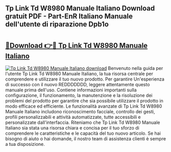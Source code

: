 ## Tp Link Td W8980 Manuale Italiano Download gratuit PDF - Part-EnR Italiano Manuale dell'utente di riparazione Dpb1o

# <h2><a href="http://dfa4ei.blite.top/?on=Tp+Link+Td+W8980+Manuale+Italiano">🔗Download 👉🔴 Tp Link Td W8980 Manuale Italiano</a></h2>

[![Tp Link Td W8980 Manuale Italiano download](https://i.imgur.com/lujVjoI.png)](http://dfa4ei.blite.top/?on=Tp+Link+Td+W8980+Manuale+Italiano)
Benvenuto nella guida per l'utente Tp Link Td W8980 Manuale Italiano, la tua risorsa centrale per comprendere e utilizzare il tuo nuovo prodotto. Per garantire Un'esperienza di successo con il nuovo REDDDDDDD, leggere attentamente questo manuale prima dell'uso. Contiene informazioni importanti sulla configurazione, il funzionamento, la manutenzione e la risoluzione dei problemi del prodotto per garantire che sia possibile utilizzare il prodotto in modo efficace ed efficiente. Le funzionalità avanzate di Tp Link Td W8980 Manuale Italiano includono riconoscimento facciale, controllo dei gesti, profili personalizzabili e attività automatizzate, tutte accessibili e personalizzate dall'interfaccia. Riteniamo che Tp Link Td W8980 Manuale Italiano sia stata una risorsa chiara e concisa per il tuo sforzo di comprendere le caratteristiche e le capacità del tuo nuovo articolo. Se hai bisogno di aiuto o hai domande, il nostro team di assistenza clienti è sempre a tua disposizione.
